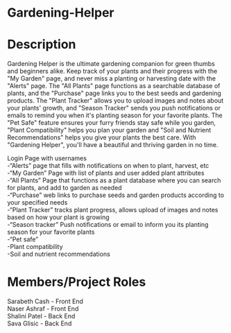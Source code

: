 # Gardening-Helper

#  Description
Gardening Helper is the ultimate gardening companion for green thumbs and beginners alike. Keep track of your plants and their progress with the "My Garden" page, and never miss a planting or harvesting date with the "Alerts" page. The "All Plants" page functions as a searchable database of plants, and the "Purchase" page links you to the best seeds and gardening products. The "Plant Tracker" allows you to upload images and notes about your plants' growth, and "Season Tracker" sends you push notifications or emails to remind you when it's planting season for your favorite plants. The "Pet Safe" feature ensures your furry friends stay safe while you garden, "Plant Compatibility" helps you plan your garden and "Soil and Nutrient Recommendations" helps you give your plants the best care. With "Gardening Helper", you'll have a beautiful and thriving garden in no time.
  
Login Page with usernames  
-“Alerts” page that fills with notifications on when to plant, harvest, etc  
-“My Garden” Page with list of plants and user added plant attributes  
-“All Plants” Page that functions as a plant database where you can search for plants, and add to garden as needed  
-“Purchase” web links to purchase seeds and garden products according to your specified needs  
-“Plant Tracker” tracks plant progress, allows upload of images and notes based on how your plant is growing  
-“Season tracker” Push notifications or email to inform you its planting season for your favorite plants  
-“Pet safe”  
-Plant compatibility  
-Soil and nutrient recommendations  

# Members/Project Roles  
Sarabeth Cash - Front End  
Naser Ashraf - Front End  
Shalini Patel - Back End  
Sava Glisic - Back End
